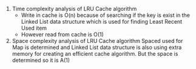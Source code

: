 1. Time complexity analysis of LRU Cache algorithm
   - Write in cache is O(n) because of searching if the key is exist in the Linked List data structure which is used for finding Least Recent Used item
   - However read from cache is O(1)
2. Space complexity analysis of LRU Cache algorithm
    Spaced used for Map is determined and Linked List data structure is also using extra memory for creating an efficient cache algorithm. But the space is determined so it is A(1)